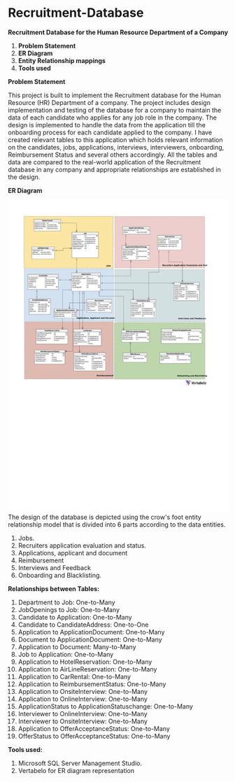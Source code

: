 # Recruitment-Database
**Recruitment Database for the Human Resource Department of a Company**

1. **Problem Statement**
2. **ER Diagram**
3. **Entity Relationship mappings**
4. **Tools used**

**Problem Statement**

This project is built to implement the Recruitment database for the Human Resource (HR) Department of a company. The project includes design implementation and testing of the database for a company to maintain the data of each candidate who applies for any job role in the company. The design is implemented to handle the data from the application till the onboarding process for each candidate applied to the company. I have created relevant tables to this application which holds relevant information on the candidates, jobs, applications, interviews, interviewers, onboarding, Reimbursement Status and several others accordingly. All the tables and data are compared to the real-world application of the Recruitment database in any company and appropriate relationships are established in the design.

**ER Diagram**

![diagram](diagram.png)
The design of the database is depicted using the crow&#39;s foot entity relationship model that is divided into 6 parts according to the data entities.
1. Jobs.
2. Recruiters application evaluation and status.
3. Applications, applicant and document
4. Reimbursement
5. Interviews and Feedback
6. Onboarding and Blacklisting.

**Relationships between Tables:**

1. Department to Job: One-to-Many
2. JobOpenings to Job: One-to-Many
3. Candidate to Application: One-to-Many
4. Candidate to CandidateAddress: One-to-One
5. Application to ApplicationDocument: One-to-Many
6. Document to ApplicationDocument: One-to-Many
7. Application to Document: Many-to-Many
8. Job to Application: One-to-Many
9. Application to HotelReservation: One-to-Many
10. Application to AirLineReservation: One-to-Many
11. Application to CarRental: One-to-Many
12. Application to ReimbursementStatus: One-to-Many
13. Application to OnsiteInterview: One-to-Many
14. Application to OnlineInterview: One-to-Many
15. ApplicationStatus to ApplicationStatuschange: One-to-Many
16. Interviewer to OnlineInterview: One-to-Many
17. Interviewer to OnsiteInterview: One-to-Many
18. Application to OfferAcceptanceStatus: One-to-Many
19. OfferStatus to OfferAcceptanceStatus: One-to-Many

**Tools used:**

1. Microsoft SQL Server Management Studio.
2. Vertabelo for ER diagram representation

